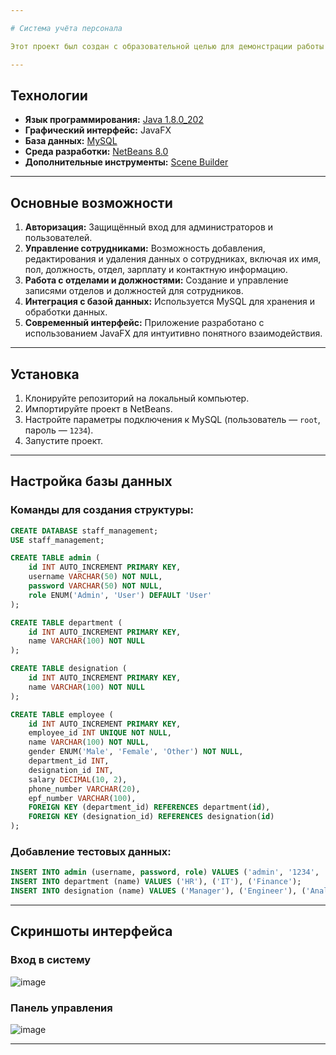 ```yaml
---

# Система учёта персонала

Этот проект был создан с образовательной целью для демонстрации работы с JavaFX, интеграции с MySQL и реализации базовых операций (Создание, Чтение, Обновление, Удаление) в системе управления сотрудниками.

---
```


## Технологии
- **Язык программирования:** [Java 1.8.0_202](https://drive.google.com/file/d/1QerZhUeBnsGpoHyO77nfpUHhLI-kqeYe/view?usp=sharing)
- **Графический интерфейс:** JavaFX
- **База данных:** [MySQL](https://sourceforge.net/projects/xampp/files/XAMPP%20Windows/8.0.30/xampp-windows-x64-8.0.30-0-VS16-installer.exe)
- **Среда разработки:** [NetBeans 8.0](https://drive.google.com/file/d/19FqkmSH_GBqrPnXZ4sudnT-x2DlX0tbb/view?usp=sharing)
- **Дополнительные инструменты:** [Scene Builder](https://drive.google.com/file/d/13Uh-Feaiz-PgzXTFW_EU0sxurS4tnNzQ/view?usp=sharing)

---

## Основные возможности
1. **Авторизация:** Защищённый вход для администраторов и пользователей.
2. **Управление сотрудниками:** Возможность добавления, редактирования и удаления данных о сотрудниках, включая их имя, пол, должность, отдел, зарплату и контактную информацию.
3. **Работа с отделами и должностями:** Создание и управление записями отделов и должностей для сотрудников.
4. **Интеграция с базой данных:** Используется MySQL для хранения и обработки данных.
5. **Современный интерфейс:** Приложение разработано с использованием JavaFX для интуитивно понятного взаимодействия.

---

## Установка
1. Клонируйте репозиторий на локальный компьютер.
2. Импортируйте проект в NetBeans.
3. Настройте параметры подключения к MySQL (пользователь — `root`, пароль — `1234`).
4. Запустите проект.

---

## Настройка базы данных

### Команды для создания структуры:
```sql
CREATE DATABASE staff_management;
USE staff_management;

CREATE TABLE admin (
    id INT AUTO_INCREMENT PRIMARY KEY,
    username VARCHAR(50) NOT NULL,
    password VARCHAR(50) NOT NULL,
    role ENUM('Admin', 'User') DEFAULT 'User'
);

CREATE TABLE department (
    id INT AUTO_INCREMENT PRIMARY KEY,
    name VARCHAR(100) NOT NULL
);

CREATE TABLE designation (
    id INT AUTO_INCREMENT PRIMARY KEY,
    name VARCHAR(100) NOT NULL
);

CREATE TABLE employee (
    id INT AUTO_INCREMENT PRIMARY KEY,
    employee_id INT UNIQUE NOT NULL,
    name VARCHAR(100) NOT NULL,
    gender ENUM('Male', 'Female', 'Other') NOT NULL,
    department_id INT,
    designation_id INT,
    salary DECIMAL(10, 2),
    phone_number VARCHAR(20),
    epf_number VARCHAR(100),
    FOREIGN KEY (department_id) REFERENCES department(id),
    FOREIGN KEY (designation_id) REFERENCES designation(id)
);
```

### Добавление тестовых данных:
```sql
INSERT INTO admin (username, password, role) VALUES ('admin', '1234', 'Admin');
INSERT INTO department (name) VALUES ('HR'), ('IT'), ('Finance');
INSERT INTO designation (name) VALUES ('Manager'), ('Engineer'), ('Analyst');
```

---

## Скриншоты интерфейса
### Вход в систему
![image](https://github.com/K4viyamato/employee-management-system/assets/113100464/a46c0f8e-525e-40c6-8dc5-b09a3b1020bb)

### Панель управления
![image](https://github.com/K4viyamato/employee-management-system/assets/113100464/3ed52d9b-bc80-42b6-b0b9-1b3d5ba7e829)

---
